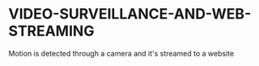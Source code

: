 # VIDEO-SURVEILLANCE-AND-WEB-STREAMING
Motion is detected through a camera and it's streamed to a website 
